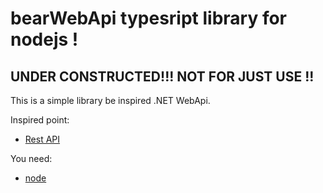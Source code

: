 bearWebApi typesript library for nodejs !
====================

UNDER CONSTRUCTED!!! NOT FOR JUST USE !!
------------------------------------------------

This is a simple library be inspired .NET WebApi.

Inspired point:
* [Rest API](http://www.restapittuorial.com)

You need:
* [node](https://nodejs.org) 